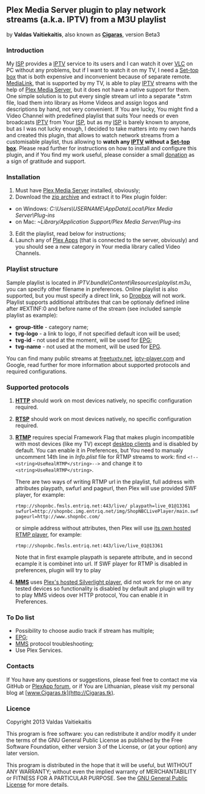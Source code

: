 ## Plex Media Server plugin to play network streams (a.k.a. IPTV) from a M3U playlist ##
by **Valdas Vaitiekaitis**, also known as **[Cigaras]**, version Beta3

### Introduction ###
My [ISP] provides a [IPTV] service to its users and I can watch it over [VLC] on PC without any problems, but if I want to watch it on my TV, I need a [Set-top box] that is both expensive and inconvenient because of separate remote. [MediaLink], that is supported by my TV, is able to play [IPTV] streams with the help of [Plex Media Server], but it does not have a native support for them. One simple solution is to put every single stream url into a separate \*.strm file, load them into library as Home Videos and assign logos and descriptions by hand, not very convenient. If You are lucky, You might find a Video Channel with predefined playlist that suits Your needs or even broadcasts [IPTV] from Your [ISP], but as my [ISP] is barely known to anyone, but as I was not lucky enough, I decided to take matters into my own hands and created this plugin, that allows to watch network streams from a customisable playlist, thus allowing to **watch any [IPTV] without a [Set-top box]**. Please read further for instructions on how to install and configure this plugin, and if You find my work useful, please consider a small [donation](https://www.paypal.com/cgi-bin/webscr?cmd=_donations&business=Cigaras%40gmail%2ecom&lc=LT&currency_code=EUR&bn=PP%2dDonationsBF%3abtn_donate_LG%2egif%3aNonHosted) as a sign of gratitude and support.

### Installation ###
1. Must have [Plex Media Server] installed, obviously;
2. Download the [zip archive](https://github.com/afedchin/xbmc-addon-iptvsimple/archive/master.zip) and extract it to Plex plugin folder:
  * on Windows: *C:\Users\USERNAME\AppData\Local\Plex Media Server\Plug-ins*
  * on Mac: *~Library/Application Support/Plex Media Server/Plug-ins*
3. Edit the playlist, read below for instructions;
5. Launch any of [Plex Apps](http://www.plexapp.com/getplex/) (that is connected to the server, obviously) and you should see a new category in Your media library called Video Channels.

### Playlist structure ###
Sample playlist is located in *IPTV.bundle\Content\Resources\playlist.m3u*, you can specify other filename in preferences. Online playlist is also supported, but you must specify a direct link, so [Dropbox](http://dropbox.com) will not work.
Playlist supports additional attributes that can be optionaly defined inline after #EXTINF:0 and before name of the stream (see included sample playlist as example):
* **group-title** - category name;
* **tvg-logo** - a link to logo, if not specified default icon will be used;
* **tvg-id** - not used at the moment, will be used for [EPG];
* **tvg-name** - not used at the moment, will be used for [EPG].

You can find many public streams at [freetuxtv.net](http://database.freetuxtv.net/), [iptv-player.com](http://iptv-player.com/?id=database) and Google, read further for more information about supported protocols and required configurations.

### Supported protocols ###
1. **[HTTP]**
    should work on most devices natively, no specific configuration required.
2. **[RTSP]**
    should work on most devices natively, no specific configuration required.
3. **[RTMP]**
    requires special Framework Flag that makes plugin incompatible with most devices (like my TV) except [desktop clients](http://www.plexapp.com/desktop/) and is disabled by default. You can enable it in Preferences, but You need to manualy uncomment 14th line in *Info.plist* file for RTMP streams to work: find ```<!--<string>UseRealRTMP</string>-->``` and change it to ```<string>UseRealRTMP</string>```.

    There are two ways of writing RTMP url in the playlist, full address with attributes playpath, swfurl and pageurl, then Plex will use provided SWF player, for example:

    ```
    rtmp://shopnbc.fmsls.entriq.net:443/live/ playpath=live_01@13361 swfurl=http://shopnbc.img.entriq.net/img/ShopNBCLivePlayer/main.swf pageurl=http://www.shopnbc.com/
    ```

    or simple address without attributes, then Plex will use [its own hosted RTMP player](http://www.plexapp.com/player/player.php), for example:

    ```
    rtmp://shopnbc.fmsls.entriq.net:443/live/live_01@13361
    ```

    Note that in first example playpath is separete attribute, and in second ecample it is combinet into url. If SWF player for RTMP is disabled in preferences, plugin will try to play 
4. **[MMS]**
    uses [Plex's hosted Silverlight player](http://www.plexapp.com/player/silverlight.php), did not work for me on any tested devices so functionality is disabled by default and plugin will try to play MMS videos over HTTP protocol, You can enable it in Preferences.

### To Do list ###
* Possibility to choose audio track if stream has multiple;
* [EPG];
* [MMS] protocol troubleshooting;
* Use Plex Services.

### Contacts ###
If You have any questions or suggestions, please feel free to contact me via GitHub or [PlexApp forum](http://forums.plexapp.com/index.php/topic/83083-iptvbundle-plugin-that-plays-iptv-streams-from-a-m3u-playlist/), or if You are Lithuanian, please visit my personal blog at [www.Cigaras.tk](http://Cigaras.tk).

### Licence ###
Copyright 2013 Valdas Vaitiekaitis

This program is free software: you can redistribute it and/or modify it under the terms of the GNU General Public License as published by the Free Software Foundation, either version 3 of the License, or (at your option) any later version.

This program is distributed in the hope that it will be useful, but WITHOUT ANY WARRANTY; without even the implied warranty of MERCHANTABILITY or FITNESS FOR A PARTICULAR PURPOSE. See the [GNU General Public License](http://www.gnu.org/copyleft/gpl.html) for more details.

  [Cigaras]: http://forums.plexapp.com/index.php/user/107872-cigaras/
  [Plex Media Server]: http://www.plexapp.com/getplex/
  [MediaLink]: http://www.plexapp.com/medialink/files/index.html
  [Set-top box]: http://en.wikipedia.org/wiki/Set-top_box
  [IPTV]: http://en.wikipedia.org/wiki/IPTV
  [VLC]: http://www.videolan.org/vlc/index.html
  [ISP]: http://en.wikipedia.org/wiki/Internet_service_provider
  [HTTP]: http://en.wikipedia.org/wiki/HTTP_Live_Streaming
  [RTSP]: http://en.wikipedia.org/wiki/Real_Time_Streaming_Protocol
  [RTMP]: http://en.wikipedia.org/wiki/Real_Time_Messaging_Protocol
  [MMS]: http://en.wikipedia.org/wiki/Microsoft_Media_Server
  [EPG]: http://en.wikipedia.org/wiki/Electronic_program_guide
